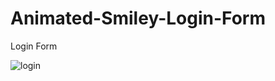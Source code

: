 # Animated-Smiley-Login-Form

Login Form

![login](https://user-images.githubusercontent.com/61626863/85138255-1c529480-b260-11ea-9519-c10c052897a0.gif)
